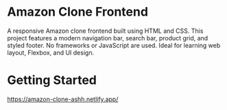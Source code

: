 # Amazon Clone Frontend

A responsive Amazon clone frontend built using HTML and CSS. This project features a modern navigation bar, search bar, product grid, and styled footer. No frameworks or JavaScript are used. Ideal for learning web layout, Flexbox, and UI design.

# Getting Started

https://amazon-clone-ashh.netlify.app/
